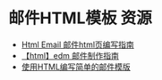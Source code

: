 # 邮件HTML模板 资源

- [Html Email 邮件html页编写指南](https://www.cnblogs.com/lhweb15/p/6404626.html)
- [【html】edm 邮件制作指南](http://www.cnblogs.com/yjzhu/archive/2012/11/05/2755155.html)
- [使用HTML编写简单的邮件模版](https://www.jb51.net/web/355537.html)